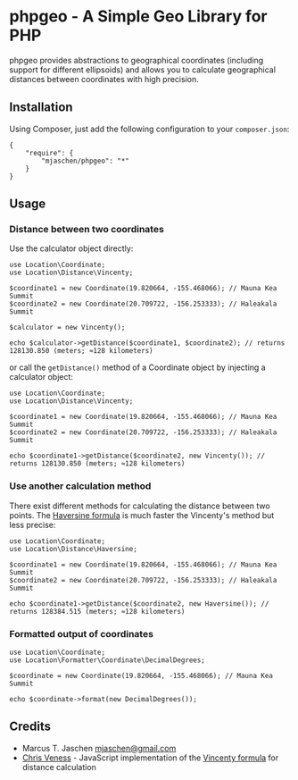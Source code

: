 # phpgeo - A Simple Geo Library for PHP

phpgeo provides abstractions to geographical coordinates (including support for different ellipsoids) and allows you to calculate geographical distances between coordinates with high precision.

## Installation

Using Composer, just add the following configuration to your `composer.json`:

    {
        "require": {
            "mjaschen/phpgeo": "*"
        }
    }

## Usage

### Distance between two coordinates

Use the calculator object directly:

    use Location\Coordinate;
    use Location\Distance\Vincenty;

    $coordinate1 = new Coordinate(19.820664, -155.468066); // Mauna Kea Summit
    $coordinate2 = new Coordinate(20.709722, -156.253333); // Haleakala Summit

    $calculator = new Vincenty();

    echo $calculator->getDistance($coordinate1, $coordinate2); // returns 128130.850 (meters; ≈128 kilometers)

or call the `getDistance()` method of a Coordinate object by injecting a calculator object:

    use Location\Coordinate;
    use Location\Distance\Vincenty;

    $coordinate1 = new Coordinate(19.820664, -155.468066); // Mauna Kea Summit
    $coordinate2 = new Coordinate(20.709722, -156.253333); // Haleakala Summit

    echo $coordinate1->getDistance($coordinate2, new Vincenty()); // returns 128130.850 (meters; ≈128 kilometers)

### Use another calculation method

There exist different methods for calculating the distance between two points. The [Haversine formula](http://en.wikipedia.org/wiki/Law_of_haversines) is much faster the Vincenty's method but less precise:

    use Location\Coordinate;
    use Location\Distance\Haversine;

    $coordinate1 = new Coordinate(19.820664, -155.468066); // Mauna Kea Summit
    $coordinate2 = new Coordinate(20.709722, -156.253333); // Haleakala Summit

    echo $coordinate1->getDistance($coordinate2, new Haversine()); // returns 128384.515 (meters; ≈128 kilometers)

### Formatted output of coordinates

    use Location\Coordinate;
    use Location\Formatter\Coordinate\DecimalDegrees;

    $coordinate = new Coordinate(19.820664, -155.468066); // Mauna Kea Summit

    echo $coordinate->format(new DecimalDegrees());

## Credits

* Marcus T. Jaschen <mjaschen@gmail.com>
* [Chris Veness](http://www.movable-type.co.uk/scripts/latlong-vincenty.html) - JavaScript implementation of the [Vincenty formula](http://en.wikipedia.org/wiki/Vincenty%27s_formulae) for distance calculation
